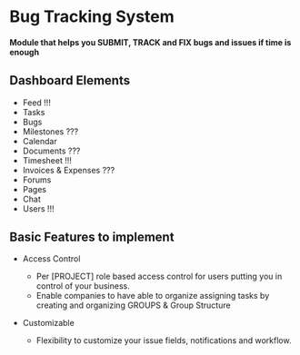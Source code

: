 #  Bug Tracking System

#### Module that helps you SUBMIT, TRACK and FIX bugs and issues if time is enough

## Dashboard Elements
+ Feed !!!
+ Tasks
+ Bugs
+ Milestones ???
+ Calendar
+ Documents ???
+ Timesheet !!!
+ Invoices & Expenses ???
+ Forums
+ Pages
+ Chat
+ Users !!!

## Basic Features to implement
+ Access Control
   - Per [PROJECT] role based access control for users putting you in control of your business.
   - Enable companies to have able to organize assigning tasks by creating and organizing GROUPS
     & Group Structure

+ Customizable
   - Flexibility to customize your issue fields, notifications and workflow.
